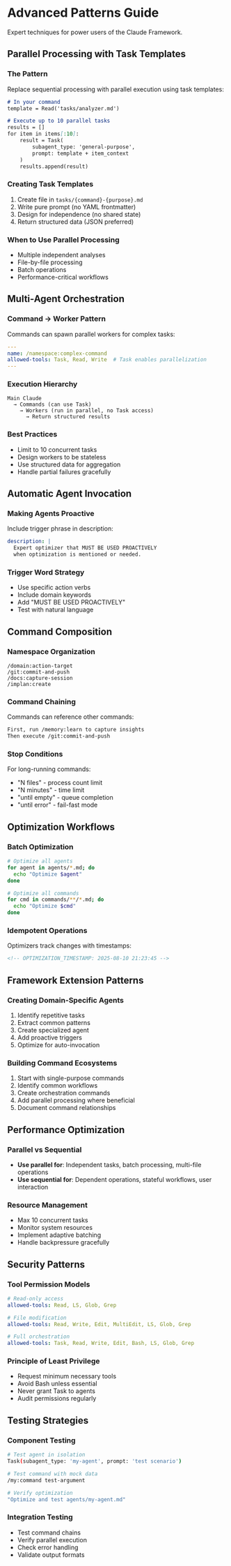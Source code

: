 # Advanced Patterns Guide

Expert techniques for power users of the Claude Framework.

## Parallel Processing with Task Templates

### The Pattern
Replace sequential processing with parallel execution using task templates:

```markdown
# In your command
template = Read('tasks/analyzer.md')

# Execute up to 10 parallel tasks
results = []
for item in items[:10]:
    result = Task(
        subagent_type: 'general-purpose', 
        prompt: template + item_context
    )
    results.append(result)
```

### Creating Task Templates
1. Create file in `tasks/{command}-{purpose}.md`
2. Write pure prompt (no YAML frontmatter)
3. Design for independence (no shared state)
4. Return structured data (JSON preferred)

### When to Use Parallel Processing
- Multiple independent analyses
- File-by-file processing
- Batch operations
- Performance-critical workflows

## Multi-Agent Orchestration

### Command → Worker Pattern
Commands can spawn parallel workers for complex tasks:

```yaml
---
name: /namespace:complex-command
allowed-tools: Task, Read, Write  # Task enables parallelization
---
```

### Execution Hierarchy
```
Main Claude
  → Commands (can use Task)
    → Workers (run in parallel, no Task access)
      → Return structured results
```

### Best Practices
- Limit to 10 concurrent tasks
- Design workers to be stateless
- Use structured data for aggregation
- Handle partial failures gracefully

## Automatic Agent Invocation

### Making Agents Proactive
Include trigger phrase in description:
```yaml
description: |
  Expert optimizer that MUST BE USED PROACTIVELY 
  when optimization is mentioned or needed.
```

### Trigger Word Strategy
- Use specific action verbs
- Include domain keywords
- Add "MUST BE USED PROACTIVELY"
- Test with natural language

## Command Composition

### Namespace Organization
```
/domain:action-target
/git:commit-and-push
/docs:capture-session
/implan:create
```

### Command Chaining
Commands can reference other commands:
```markdown
First, run /memory:learn to capture insights
Then execute /git:commit-and-push
```

### Stop Conditions
For long-running commands:
- "N files" - process count limit
- "N minutes" - time limit
- "until empty" - queue completion
- "until error" - fail-fast mode

## Optimization Workflows

### Batch Optimization
```bash
# Optimize all agents
for agent in agents/*.md; do
  echo "Optimize $agent"
done

# Optimize all commands
for cmd in commands/**/*.md; do
  echo "Optimize $cmd"
done
```

### Idempotent Operations
Optimizers track changes with timestamps:
```html
<!-- OPTIMIZATION_TIMESTAMP: 2025-08-10 21:23:45 -->
```

## Framework Extension Patterns

### Creating Domain-Specific Agents
1. Identify repetitive tasks
2. Extract common patterns
3. Create specialized agent
4. Add proactive triggers
5. Optimize for auto-invocation

### Building Command Ecosystems
1. Start with single-purpose commands
2. Identify common workflows
3. Create orchestration commands
4. Add parallel processing where beneficial
5. Document command relationships

## Performance Optimization

### Parallel vs Sequential
- **Use parallel for**: Independent tasks, batch processing, multi-file operations
- **Use sequential for**: Dependent operations, stateful workflows, user interaction

### Resource Management
- Max 10 concurrent tasks
- Monitor system resources
- Implement adaptive batching
- Handle backpressure gracefully

## Security Patterns

### Tool Permission Models
```yaml
# Read-only access
allowed-tools: Read, LS, Glob, Grep

# File modification
allowed-tools: Read, Write, Edit, MultiEdit, LS, Glob, Grep

# Full orchestration
allowed-tools: Task, Read, Write, Edit, Bash, LS, Glob, Grep
```

### Principle of Least Privilege
- Request minimum necessary tools
- Avoid Bash unless essential
- Never grant Task to agents
- Audit permissions regularly

## Testing Strategies

### Component Testing
```bash
# Test agent in isolation
Task(subagent_type: 'my-agent', prompt: 'test scenario')

# Test command with mock data
/my:command test-argument

# Verify optimization
"Optimize and test agents/my-agent.md"
```

### Integration Testing
- Test command chains
- Verify parallel execution
- Check error handling
- Validate output formats